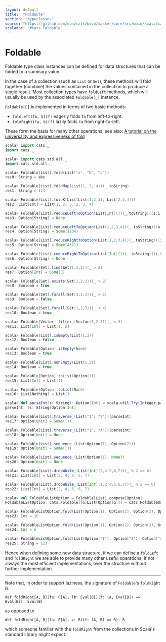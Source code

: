 ```yaml
---
layout: default
title:  "Foldable"
section: "typeclasses"
source: "https://github.com/non/cats/blob/master/core/src/main/scala/cats/Foldable.scala"
scaladoc: "#cats.Foldable"
---
```

# Foldable

Foldable type class instances can be defined for data structures that can be 
folded to a summary value.

In the case of a collection (such as `List` or `Set`), these methods will fold 
together (combine) the values contained in the collection to produce a single 
result. Most collection types have `foldLeft` methods, which will usually be 
used by the associated `Foldable[_]` instance.

`Foldable[F]` is implemented in terms of two basic methods:

 - `foldLeft(fa, b)(f)` eagerly folds `fa` from left-to-right.
 - `foldRight(fa, b)(f)` lazily folds `fa` from right-to-left.
 
These form the basis for many other operations, see also: 
[A tutorial on the universality and expressiveness of fold](https://www.cs.nott.ac.uk/~gmh/fold.pdf) 

```scala
scala> import cats._
import cats._

scala> import cats.std.all._
import cats.std.all._

scala> Foldable[List].fold(List("a", "b", "c"))
res0: String = abc

scala> Foldable[List].foldMap(List(1, 2, 4))(_.toString)
res1: String = 124

scala> Foldable[List].foldK(List(List(1,2,3), List(2,3,4)))
res2: List[Int] = List(1, 2, 3, 2, 3, 4)

scala> Foldable[List].reduceLeftToOption(List[Int]())(_.toString)((s,i) => s + i)
res3: Option[String] = None

scala> Foldable[List].reduceLeftToOption(List(1,2,3,4))(_.toString)((s,i) => s + i)
res4: Option[String] = Some(1234)

scala> Foldable[List].reduceRightToOption(List(1,2,3,4))(_.toString)((i,s) => Later(s.value + i)).value
res5: Option[String] = Some(4321)

scala> Foldable[List].reduceRightToOption(List[Int]())(_.toString)((i,s) => Later(s.value + i)).value
res6: Option[String] = None

scala> Foldable[Set].find(Set(1,2,3))(_ > 2)
res7: Option[Int] = Some(3)

scala> Foldable[Set].exists(Set(1,2,3))(_ > 2)
res8: Boolean = true

scala> Foldable[Set].forall(Set(1,2,3))(_ > 2)
res9: Boolean = false

scala> Foldable[Set].forall(Set(1,2,3))(_ < 4)
res10: Boolean = true

scala> Foldable[Vector].filter_(Vector(1,2,3))(_ < 3)
res11: List[Int] = List(1, 2)

scala> Foldable[List].isEmpty(List(1,2))
res12: Boolean = false

scala> Foldable[Option].isEmpty(None)
res13: Boolean = true

scala> Foldable[List].nonEmpty(List(1,2))
res14: Boolean = true

scala> Foldable[Option].toList(Option(1))
res15: List[Int] = List(1)

scala> Foldable[Option].toList(None)
res16: List[Nothing] = List()

scala> def parseInt(s: String): Option[Int] = scala.util.Try(Integer.parseInt(s)).toOption
parseInt: (s: String)Option[Int]

scala> Foldable[List].traverse_(List("1", "2"))(parseInt)
res17: Option[Unit] = Some(())

scala> Foldable[List].traverse_(List("1", "A"))(parseInt)
res18: Option[Unit] = None

scala> Foldable[List].sequence_(List(Option(1), Option(2)))
res19: Option[Unit] = Some(())

scala> Foldable[List].sequence_(List(Option(1), None))
res20: Option[Unit] = None

scala> Foldable[List].dropWhile_(List[Int](2,4,5,6,7))(_ % 2 == 0)
res21: List[Int] = List(2, 4, 5, 6, 7)

scala> Foldable[List].dropWhile_(List[Int](1,2,4,5,6,7))(_ % 2 == 0)
res22: List[Int] = List(2, 4, 5, 6, 7)

scala> val FoldableListOption = Foldable[List].compose[Option]
FoldableListOption: cats.Foldable[[α]List[Option[α]]] = cats.Foldable$$anon$1@3a0b1aa5

scala> FoldableListOption.fold(List(Option(1), Option(2), Option(3), Option(4)))
res23: Int = 10

scala> FoldableListOption.fold(List(Option(1), Option(2), Option(3), None))
res24: Int = 6

scala> FoldableListOption.fold(List(Option("1"), Option("2"), Option("3"), None))
res25: String = 123
```

Hence when defining some new data structure, if we can define a `foldLeft` and
`foldRight` we are able to provide many other useful operations, if not always
 the most efficient implementations, over the structure without further 
 implementation.
 
-------------------------------------------------------------------------------
 
Note that, in order to support laziness, the signature of `Foldable`'s 
`foldRight` is 

```
def foldRight[A, B](fa: F[A], lb: Eval[B])(f: (A, Eval[B]) => Eval[B]): Eval[B]
```

as opposed to
 
```
def foldRight[A, B](fa: F[A], z: B)(f: (A, B) => B): B
```
 
which someone familiar with the `foldRight` from the collections in Scala's standard
library might expect. 
